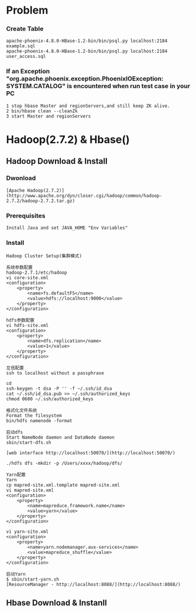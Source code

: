 Problem
====================
### Create Table
	apache-phoenix-4.8.0-HBase-1.2-bin/bin/psql.py localhost:2184 example.sql 
	apache-phoenix-4.8.0-HBase-1.2-bin/bin/psql.py localhost:2184 user_access.sql 

### If an Exception "org.apache.phoenix.exception.PhoenixIOException: SYSTEM.CATALOG" is encountered  when run test case in your PC
	1 stop hbase Master and regionServers,and still keep ZK alive.
	2 bin/hbase clean --cleanZk 
	3 start Master and regionServers

Hadoop(2.7.2) & Hbase()
====================

Hadoop Download & Install
-----------------------

### Dwonload

	[Apache Hadoop(2.7.2)](http://www.apache.org/dyn/closer.cgi/hadoop/common/hadoop-2.7.2/hadoop-2.7.2.tar.gz)
	
### Prerequisites

	Install Java and set JAVA_HOME "Env Variables"
	
### Install

	Hadoop Cluster Setup(集群模式)
	
	系统参数配置
	hadoop-2.7.1/etc/hadoop
	vi core-site.xml 
	<configuration>
  		<property>
    		<name>fs.defaultFS</name>
    		<value>hdfs://localhost:9000</value>
  		</property>
	</configuration>
	
	hdfs参数配置
	vi hdfs-site.xml
	<configuration>
  		<property>
    		<name>dfs.replication</name>
    		<value>1</value>
  		</property>
	</configuration>
	
	互信配置
	ssh to localhost without a passphrase
	
	cd 
	ssh-keygen -t dsa -P '' -f ~/.ssh/id_dsa
	cat ~/.ssh/id_dsa.pub >> ~/.ssh/authorized_keys
	chmod 0600 ~/.ssh/authorized_keys
	
	格式化文件系统
	Format the filesystem
	bin/hdfs namenode -format
	
	启动dfs
	Start NameNode daemon and DataNode daemon
	sbin/start-dfs.sh
	
	[web interface http://localhost:50070/](http://localhost:50070/)
	
	./hdfs dfs -mkdir -p /Users/xxxx/hadoop/dfs/
	
	Yarn配置
	Yarn
	cp mapred-site.xml.template mapred-site.xml 
	vi mapred-site.xml
	<configuration>
		<property>
        	<name>mapreduce.framework.name</name>
        	<value>yarn</value>
    	</property>
	</configuration>
	
	vi yarn-site.xml
	<configuration>
	    <property>
	    	<name>yarn.nodemanager.aux-services</name>
	        <value>mapreduce_shuffle</value>
	    </property>
	</configuration>
	
	启动Yarn
	$ sbin/start-yarn.sh
	[ResourceManager - http://localhost:8088/](http://localhost:8088/)
	
	
	
Hbase Download & Instanll
------------------------------------